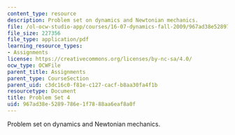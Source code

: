 ```yaml
---
content_type: resource
description: Problem set on dynamics and Newtonian mechanics.
file: /ol-ocw-studio-app/courses/16-07-dynamics-fall-2009/967ad38e5289786e1f7888aa6eaf8a0f_MIT16_07F09_hw04.pdf
file_size: 227356
file_type: application/pdf
learning_resource_types:
- Assignments
license: https://creativecommons.org/licenses/by-nc-sa/4.0/
ocw_type: OCWFile
parent_title: Assignments
parent_type: CourseSection
parent_uid: c3dc16c0-f81e-c127-cacf-b8aa30fa4f1b
resourcetype: Document
title: Problem Set 4
uid: 967ad38e-5289-786e-1f78-88aa6eaf8a0f
---
```

Problem set on dynamics and Newtonian mechanics.